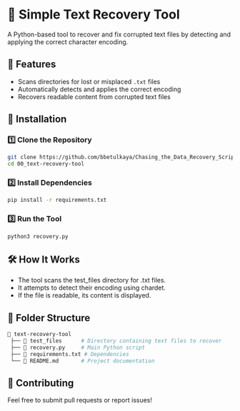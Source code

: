# 📝 Simple Text Recovery Tool  

A Python-based tool to recover and fix corrupted text files by detecting and applying the correct character encoding.  

## 📌 Features  
- Scans directories for lost or misplaced `.txt` files  
- Automatically detects and applies the correct encoding  
- Recovers readable content from corrupted text files  

## 🚀 Installation  

### 1️⃣ Clone the Repository  
```bash
git clone https://github.com/bbetulkaya/Chasing_the_Data_Recovery_Scripts/00_text-recovery-tool.git
cd 00_text-recovery-tool
```
### 2️⃣ Install Dependencies
```bash
pip install -r requirements.txt
```
### 3️⃣ Run the Tool
```bash
python3 recovery.py
```
## 🛠 How It Works
- The tool scans the test_files directory for .txt files.
- It attempts to detect their encoding using chardet.
- If the file is readable, its content is displayed.

## 📂 Folder Structure
```bash
📂 text-recovery-tool  
 ├── 📂 test_files      # Directory containing text files to recover  
 ├── 🔹 recovery.py     # Main Python script  
 ├── 🔹 requirements.txt # Dependencies    
 └── 🔹 README.md       # Project documentation  
```
## 🤝 Contributing

Feel free to submit pull requests or report issues!
